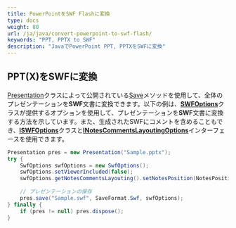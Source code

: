 ```yaml
---
title: PowerPointをSWF Flashに変換
type: docs
weight: 80
url: /ja/java/convert-powerpoint-to-swf-flash/
keywords: "PPT, PPTX to SWF"
description: "JavaでPowerPoint PPT, PPTXをSWFに変換"
---
```


## **PPT(X)をSWFに変換**
[Presentation](https://reference.aspose.com/slides/java/com.aspose.slides/presentation)クラスによって公開されている[Save](https://reference.aspose.com/slides/java/com.aspose.slides/Presentation#save-java.lang.String-int-com.aspose.slides.ISaveOptions-)メソッドを使用して、全体のプレゼンテーションを**SWF**文書に変換できます。以下の例は、[**SWFOptions**](https://reference.aspose.com/slides/java/com.aspose.slides/SwfOptions)クラスが提供するオプションを使用して、プレゼンテーションを**SWF**文書に変換する方法を示しています。また、生成されたSWFにコメントを含めることもでき、[**ISWFOptions**](https://reference.aspose.com/slides/java/com.aspose.slides/ISwfOptions)クラスと[**INotesCommentsLayoutingOptions**](https://reference.aspose.com/slides/java/com.aspose.slides/INotesCommentsLayoutingOptions)インターフェースを使用できます。

```java
Presentation pres = new Presentation("Sample.pptx");
try {
    SwfOptions swfOptions = new SwfOptions();
    swfOptions.setViewerIncluded(false);
    swfOptions.getNotesCommentsLayouting().setNotesPosition(NotesPositions.BottomFull);
    
    // プレゼンテーションの保存
    pres.save("Sample.swf", SaveFormat.Swf, swfOptions);
} finally {
    if (pres != null) pres.dispose();
}
```